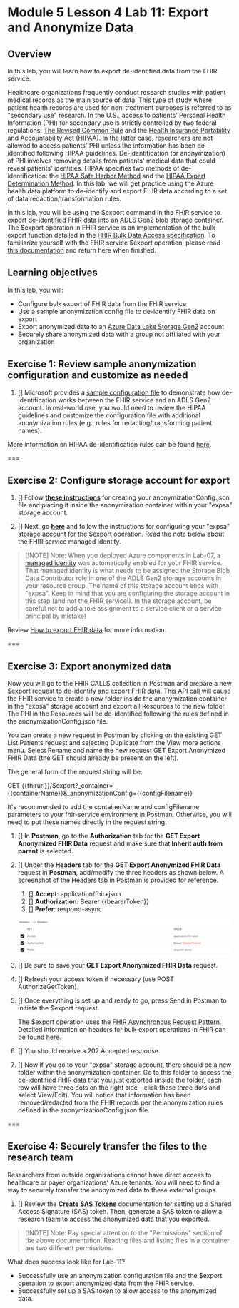 # Module 5 Lesson 4 Lab 11: Export and Anonymize Data

## Overview

In this lab, you will learn how to export de-identified data from the FHIR service.

Healthcare organizations frequently conduct research studies with patient medical records as the main source of data. This type of study where patient health records are used for non-treatment purposes is referred to as "secondary use" research. In the U.S., access to patients' Personal Health Information (PHI) for secondary use is strictly controlled by two federal regulations: [The Revised Common Rule](https://www.hhs.gov/ohrp/regulations-and-policy/regulations/finalized-revisions-common-rule/index.html) and the [Health Insurance Portability and Accountability Act (HIPAA)](https://www.cdc.gov/phlp/publications/topic/hipaa.html#:~:text=The%20Health%20Insurance%20Portability%20and,the%20patient's%20consent%20or%20knowledge.). In the latter case, researchers are not allowed to access patients' PHI unless the information has been de-identified following HIPAA guidelines. De-identification (or anonymization) of PHI involves removing details from patients' medical data that could reveal patients' identities. HIPAA specifies two methods of de- identification: the [HIPAA Safe Harbor Method](https://www.hhs.gov/hipaa/for-professionals/privacy/special-topics/de-identification/index.html#safeharborguidance) and the [HIPAA Expert Determination Method](https://www.hhs.gov/hipaa/for-professionals/privacy/special-topics/de-identification/index.html#guidancedetermination). In this lab, we will get practice using the Azure health data platform to de-identify and export FHIR data according to a set of data redaction/transformation rules.

In this lab, you will be using the \$export command in the FHIR service to export de-identified FHIR data into an ADLS Gen2 blob storage container. The \$export operation in FHIR service is an implementation of the bulk export function detailed in the [FHIR Bulk Data Access specification](https://hl7.org/fhir/uv/bulkdata/export/index.html). To familiarize yourself with the FHIR service \$export operation, please read [this documentation](https://docs.microsoft.com/en-us/azure/healthcare-apis/fhir/export-data) and return here when finished.

## Learning objectives

In this lab, you will:

-   Configure bulk export of FHIR data from the FHIR service
-   Use a sample anonymization config file to de-identify FHIR data on export
-   Export anonymized data to an [Azure Data Lake Storage
    Gen2](https://docs.microsoft.com/azure/storage/blobs/data-lake-storage-introduction)
    account
-   Securely share anonymized data with a group not affiliated with your
    organization


## Exercise 1: Review sample anonymization configuration and customize as needed

1. [] Microsoft provides a [sample configuration file](https://docs.microsoft.com/en-us/azure/healthcare-apis/fhir/de-identified-export#configuration-file) to demonstrate how de-identification works between the FHIR service and an ADLS Gen2 account. In real-world use, you would need to review the HIPAA guidelines and customize the configuration file with additional anonymization rules (e.g., rules for redacting/transforming patient names).

More information on HIPAA de-identification rules can be found [here](https://www.hhs.gov/hipaa/for-professionals/privacy/special-topics/de-identification/index.html).

===

## Exercise 2: Configure storage account for export

1. [] Follow [**these instructions**](https://docs.microsoft.com/en-us/azure/healthcare-apis/fhir/de-identified-export) for creating your anonymizationConfig.json file and placing it inside the anonymization container within your "expsa" storage account.

2. [] Next, go [**here**](https://docs.microsoft.com/en-us/azure/healthcare-apis/fhir/configure-export-data) and follow the instructions for configuring your "expsa" storage account for the \$export operation. Read the note below about the FHIR service managed identity.

> [!NOTE] Note: When you deployed Azure components in Lab-07, a [managed identity](https://docs.microsoft.com/en-us/azure/active-directory/managed-identities-azure-resources/overview) was automatically enabled for your FHIR service. That managed identity is what needs to be assigned the Storage Blob Data Contributor role in one of the ADLS Gen2 storage accounts in your resource group. The name of this storage account ends with "expsa". Keep in mind that you are configuring the storage account in this step (and not the FHIR service!). In the storage account, be careful not to add a role assignment to a service client or a service principal by mistake!

Review [How to export FHIR data](https://docs.microsoft.com/en-us/azure/healthcare-apis/fhir/export-data) for more information.

===

## Exercise 3: Export anonymized data

Now you will go to the FHIR CALLS collection in Postman and prepare a new \$export request to de-identify and export FHIR data. This API call will cause the FHIR service to create a new folder inside the anonymization container in the "expsa" storage account and export all Resources to the new folder. The PHI in the Resources will be de-identified following the rules defined in the anonymizationConfig.json file.

You can create a new request in Postman by clicking on the existing GET List Patients request and selecting Duplicate from the View more actions menu. Select Rename and name the new request GET Export Anonymized FHIR Data (the GET should already be present on the left).

The general form of the request string will be:

GET {{fhirurl}}/\$export?_container={{containerName}}&_anonymizationConfig={{configFilename}}

It's recommended to add the containerName and configFilename parameters to your fhir-service environment in Postman. Otherwise, you will need to put these names directly in the request string.

1. [] In **Postman**, go to the **Authorization** tab for the **GET Export Anonymized FHIR Data** request and make sure that **Inherit auth from parent** is selected.

2. [] Under the **Headers** tab for the **GET Export Anonymized FHIR Data** request in **Postman**, add/modify the three headers as shown below. A screenshot of the Headers tab in Postman is provided for reference.
    1. [] **Accept**: application/fhir+json
    1. [] **Authorization**: Bearer {{bearerToken}}
    1. [] **Prefer**: respond-async

    ![export-header](./IMAGES/Lab11/L11P1.png)

1. [] Be sure to save your **GET Export Anonymized FHIR Data** request.

1. [] Refresh your access token if necessary (use POST AuthorizeGetToken).

1. [] Once everything is set up and ready to go, press Send in Postman to initiate the \$export request.

    The \$export operation uses the [FHIR Asynchronous Request Pattern](https://hl7.org/fhir/R4/async.html). Detailed information on headers for bulk export operations in FHIR can be found [here](https://hl7.org/Fhir/uv/bulkdata/export/index.html#headers).

1. [] You should receive a 202 Accepted response.

1. [] Now if you go to your "expsa" storage account, there should be a new folder within the anonymization container. Go to this folder to access the de-identified FHIR data that you just exported (inside the folder, each row will have three dots on the right side - click these three dots and select View/Edit). You will notice that information has been removed/redacted from the FHIR records per the anonymization rules defined in the anonymizationConfig.json file.

===

## Exercise 4: Securely transfer the files to the research team

Researchers from outside organizations cannot have direct access to healthcare or payer organizations' Azure tenants. You will need to find a way to securely transfer the anonymized data to these external groups.

1. [] Review the [**Create SAS Tokens**](https://docs.microsoft.com/en-us/azure/cognitive-services/translator/document-translation/create-sas-tokens?tabs=Containers) documentation for setting up a Shared Access Signature (SAS) token. Then, generate a SAS token to allow a research team to access the anonymized data that you exported.

> [!NOTE] Note: Pay special attention to the "Permissions" section of the above documentation. Reading files and listing files in a container are two different permissions.

What does success look like for Lab-11?

-   Successfully use an anonymization configuration file and the \$export operation to export anonymized data from the FHIR service.
-   Successfully set up a SAS token to allow access to the anonymized data.

